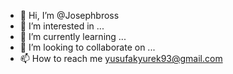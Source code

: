 - 👋 Hi, I’m @Josephbross
- 👀 I’m interested in ...
- 🌱 I’m currently learning ...
- 💞️ I’m looking to collaborate on ...
- 📫 How to reach me yusufakyurek93@gmail.com

<!---
Josephbross/Josephbross is a ✨ special ✨ repository because its `README.md` (this file) appears on your GitHub profile.
You can click the Preview link to take a look at your changes.
--->
